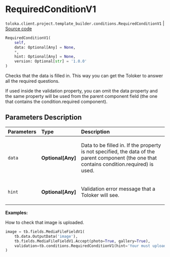 # RequiredConditionV1
`toloka.client.project.template_builder.conditions.RequiredConditionV1` | [Source code](https://github.com/Toloka/toloka-kit/blob/v1.1.2/src/client/project/template_builder/conditions.py#L215)

```python
RequiredConditionV1(
    self,
    data: Optional[Any] = None,
    *,
    hint: Optional[Any] = None,
    version: Optional[str] = '1.0.0'
)
```

Checks that the data is filled in. This way you can get the Toloker to answer all the required questions.


If used inside the validation property, you can omit the data property and the same property will be used from the
parent component field (the one that contains the condition.required component).

## Parameters Description

| Parameters | Type | Description |
| :----------| :----| :-----------|
`data`|**Optional\[Any\]**|<p>Data to be filled in. If the property is not specified, the data of the parent component (the one that contains condition.required) is used.</p>
`hint`|**Optional\[Any\]**|<p>Validation error message that a Toloker will see.</p>

**Examples:**

How to check that image is uploaded.

```python
image = tb.fields.MediaFileFieldV1(
    tb.data.OutputData('image'),
    tb.fields.MediaFileFieldV1.Accept(photo=True, gallery=True),
    validation=tb.conditions.RequiredConditionV1(hint='Your must upload photo.'),
)
```
